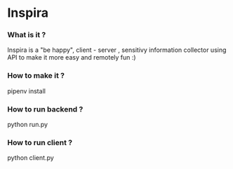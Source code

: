 # Inspira

### What is it ?

Inspira is a "be happy", client - server , sensitivy information collector using API to make it more easy and remotely fun :)


### How to make it ?

pipenv install

### How to run backend ?

python run.py

### How to run client ?

python client.py
